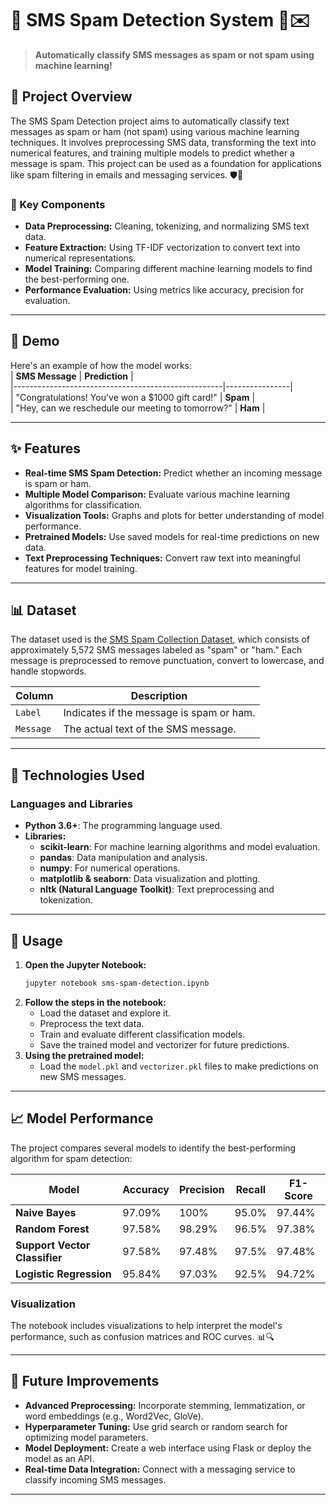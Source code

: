 
# 📲 SMS Spam Detection System 🚫✉️  
> **Automatically classify SMS messages as spam or not spam using machine learning!**  

## 📝 Project Overview  
The SMS Spam Detection project aims to automatically classify text messages as spam or ham (not spam) using various machine learning techniques. It involves preprocessing SMS data, transforming the text into numerical features, and training multiple models to predict whether a message is spam. This project can be used as a foundation for applications like spam filtering in emails and messaging services. 🛡️📧  

### 🔧 Key Components  
- **Data Preprocessing:** Cleaning, tokenizing, and normalizing SMS text data.  
- **Feature Extraction:** Using TF-IDF vectorization to convert text into numerical representations.  
- **Model Training:** Comparing different machine learning models to find the best-performing one.  
- **Performance Evaluation:** Using metrics like accuracy, precision for evaluation.  

---

## 🎥 Demo  
Here's an example of how the model works:  
| **SMS Message**                                     | **Prediction** |  
|----------------------------------------------------|----------------|  
| "Congratulations! You've won a $1000 gift card!"   | **Spam**       |  
| "Hey, can we reschedule our meeting to tomorrow?"  | **Ham**        |  

---

## ✨ Features  
- **Real-time SMS Spam Detection:** Predict whether an incoming message is spam or ham.  
- **Multiple Model Comparison:** Evaluate various machine learning algorithms for classification.  
- **Visualization Tools:** Graphs and plots for better understanding of model performance.  
- **Pretrained Models:** Use saved models for real-time predictions on new data.  
- **Text Preprocessing Techniques:** Convert raw text into meaningful features for model training.  

---

## 📊 Dataset  
The dataset used is the [SMS Spam Collection Dataset](https://archive.ics.uci.edu/ml/datasets/SMS+Spam+Collection), which consists of approximately 5,572 SMS messages labeled as "spam" or "ham." Each message is preprocessed to remove punctuation, convert to lowercase, and handle stopwords.

| **Column**   | **Description**                      |  
|--------------|--------------------------------------|  
| `Label`      | Indicates if the message is spam or ham. |  
| `Message`    | The actual text of the SMS message.        |  

---

## 🧰 Technologies Used  
### Languages and Libraries  
- **Python 3.6+**: The programming language used.  
- **Libraries:**  
  - **scikit-learn**: For machine learning algorithms and model evaluation.  
  - **pandas**: Data manipulation and analysis.  
  - **numpy**: For numerical operations.  
  - **matplotlib & seaborn**: Data visualization and plotting.  
  - **nltk (Natural Language Toolkit)**: Text preprocessing and tokenization.  

---

## 📝 Usage  
1. **Open the Jupyter Notebook:**  
   ```bash  
   jupyter notebook sms-spam-detection.ipynb  
   ```  
2. **Follow the steps in the notebook:**  
   - Load the dataset and explore it.  
   - Preprocess the text data.  
   - Train and evaluate different classification models.  
   - Save the trained model and vectorizer for future predictions.  
3. **Using the pretrained model:**  
   - Load the `model.pkl` and `vectorizer.pkl` files to make predictions on new SMS messages.  

---

## 📈 Model Performance  
The project compares several models to identify the best-performing algorithm for spam detection:  

| **Model**                     | **Accuracy** | **Precision** | **Recall** | **F1-Score** |  
|-------------------------------|--------------|---------------|------------|--------------|  
| **Naive Bayes**               | 97.09%       | 100%          | 95.0%      | 97.44%       |  
| **Random Forest**             | 97.58%       | 98.29%        | 96.5%      | 97.38%       |  
| **Support Vector Classifier** | 97.58%       | 97.48%        | 97.5%      | 97.48%       |  
| **Logistic Regression**       | 95.84%       | 97.03%        | 92.5%      | 94.72%       |  

### Visualization  
The notebook includes visualizations to help interpret the model's performance, such as confusion matrices and ROC curves. 📊🔍  

---

## 🌱 Future Improvements  
- **Advanced Preprocessing:** Incorporate stemming, lemmatization, or word embeddings (e.g., Word2Vec, GloVe).  
- **Hyperparameter Tuning:** Use grid search or random search for optimizing model parameters.  
- **Model Deployment:** Create a web interface using Flask or deploy the model as an API.  
- **Real-time Data Integration:** Connect with a messaging service to classify incoming SMS messages.  

---

